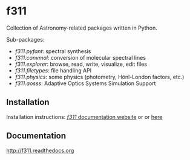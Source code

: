# f311

Collection of Astronomy-related packages written in Python.

Sub-packages:

  - _f311.pyfant_: spectral synthesis
  - _f311.convmol_: conversion of molecular spectral lines
  - _f311.explorer_: browse, read, write, visualize, edit files
  - _f311.filetypes_: file handling API
  - _f311.physics_: some physics (photometry, Hönl-London factors, etc.)
  - _f311.aosss_: Adaptive Optics Systems Simulation Support


## Installation

Installation instructions: [_f311_ documentation website](http://f311.readthedocs.org) or
or [here](docs/source/index.rst)

## Documentation

http://f311.readthedocs.org

 